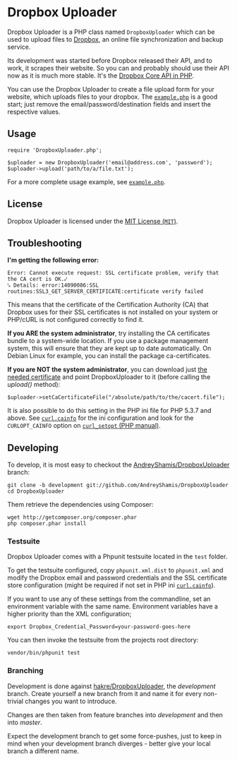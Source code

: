 Dropbox Uploader
================

Dropbox Uploader is a PHP class named `DropboxUploader` which can be used to upload files to [Dropbox], an online
file synchronization and backup service.

Its development was started before Dropbox released their API, and to work, it scrapes their website. So
you can and probably should use their API now as it is much more stable. It's the [Dropbox Core API in PHP][API].

You can use the Dropbox Uploader to create a file upload form for your website, which uploads files to your dropbox. The
[`example.php`](example.php) is a good start; just remove the email/password/destination fields and insert the
respective values.

[Dropbox]: http://www.getdropbox.com/
[API]: https://www.dropbox.com/developers/core/start/php

Usage
-----

    require 'DropboxUploader.php';

    $uploader = new DropboxUploader('email@address.com', 'password');
    $uploader->upload('path/to/a/file.txt');

For a more complete usage example, see [`example.php`](example.php).

License
-------

Dropbox Uploader is licensed under the [MIT License (`MIT`)](http://spdx.org/licenses/MIT).

Troubleshooting
---------------

**I'm getting the following error:**

    Error: Cannot execute request: SSL certificate problem, verify that the CA cert is OK.⤦
    ⤥ Details: error:14090086:SSL routines:SSL3_GET_SERVER_CERTIFICATE:certificate verify failed

This means that the certificate of the Certification Authority (CA) that Dropbox uses for their SSL certificates is not
installed on your system or PHP/cURL is not configured correctly to find it.

**If you ARE the system administrator**, try installing the CA certificates bundle to a system-wide location. If you
use a package management system, this will ensure that they are kept up to date automatically. On Debian Linux for
example, you can install the package ca-certificates.

**If you are NOT the system administrator**, you can download just [the needed certificate][cert] and point
DropboxUploader to it (before calling the *upload()* method):

    $uploader->setCaCertificateFile("/absolute/path/to/the/cacert.file");

It is also possible to do this setting in the PHP ini file for PHP 5.3.7 and above. See [`curl.cainfo`][ini] for the ini
configuration and look for the `CURLOPT_CAINFO` option on [`curl_setopt` (PHP manual)][phpcurlsetopt].

[cert]: http://curl.haxx.se/ca/cacert.pem
[phpcurlsetopt]: http://php.net/manual/en/function.curl-setopt.php

Developing
----------

To develop, it is most easy to checkout the [AndreyShamis/DropboxUploader][development] branch:

    git clone -b development git://github.com/AndreyShamis/DropboxUploader
    cd DropboxUploader

Them retrieve the dependencies using Composer:

    wget http://getcomposer.org/composer.phar
    php composer.phar install

### Testsuite

Dropbox Uploader comes with a Phpunit testsuite located in the `test` folder.

To get the testsuite configured, copy `phpunit.xml.dist` to `phpunit.xml` and modify the Dropbox email and password
credentials and the SSL certificate store configuration (might be required if not set in PHP ini [`curl.cainfo`][ini]).

[ini]: http://php.net/manual/en/curl.configuration.php

If you want to use any of these settings from the commandline, set an environment variable with
the same name. Environment variables have a higher priority than the XML configuration;

    export Dropbox_Credential_Password=your-password-goes-here

You can then invoke the testsuite from the projects root directory:

    vendor/bin/phpunit test

### Branching

Development is done against [hakre/DropboxUploader][development], the *development*
branch. Create yourself a new branch from it and name it for every non-trivial changes you want to introduce.

Changes are then taken from feature branches into *development* and then into *master*.

Expect the development branch to get some force-pushes, just to keep in mind when your development branch diverges -
better give your local branch a different name.

[development]: https://github.com/hakre/DropboxUploader
